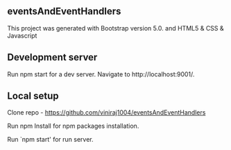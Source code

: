 ## eventsAndEventHandlers
This project was generated with Bootstrap version 5.0. and HTML5 & CSS & Javascript

## Development server
Run npm start for a dev server. Navigate to http://localhost:9001/.

## Local setup
Clone repo - https://github.com/viniraj1004/eventsAndEventHandlers

Run npm Install for npm packages installation.

Run `npm start' for run server.


